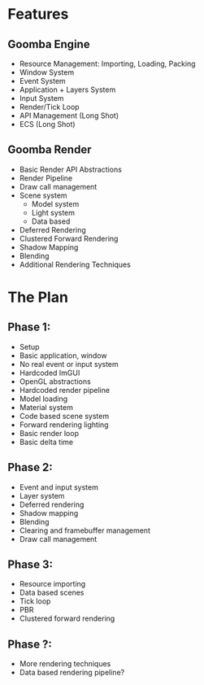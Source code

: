 # Features
## Goomba Engine
- Resource Management: Importing, Loading, Packing
- Window System
- Event System
- Application + Layers System
- Input System
- Render/Tick Loop
- API Management (Long Shot)
- ECS (Long Shot)

## Goomba Render
- Basic Render API Abstractions
- Render Pipeline
- Draw call management
- Scene system
    - Model system
    - Light system
    - Data based
- Deferred Rendering
- Clustered Forward Rendering
- Shadow Mapping
- Blending
- Additional Rendering Techniques

# The Plan
## Phase 1:
- Setup
- Basic application, window
- No real event or input system
- Hardcoded ImGUI
- OpenGL abstractions
- Hardcoded render pipeline
- Model loading
- Material system
- Code based scene system
- Forward rendering lighting
- Basic render loop
- Basic delta time

## Phase 2:
- Event and input system
- Layer system
- Deferred rendering
- Shadow mapping
- Blending
- Clearing and framebuffer management
- Draw call management

## Phase 3:
- Resource importing
- Data based scenes
- Tick loop
- PBR
- Clustered forward rendering

## Phase ?:
- More rendering techniques
- Data based rendering pipeline?
